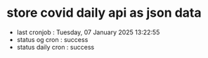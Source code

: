 # store covid daily api as json data

- last cronjob : Tuesday, 07 January 2025 13:22:55
- status og cron : success
- status daily cron : success
      
      